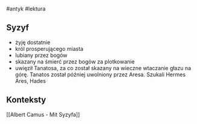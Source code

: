 #antyk #lektura 

## Syzyf
- żyję dostatnie
- król prosperującego miasta
- lubiany przez bogów
- skazany na śmierć przez bogów za plotkowanie 
- uwięził Tanatosa, za co został skazany na wieczne wtaczanie głazu na górę. Tanatos został później uwolniony przez Aresa. Szukali Hermes Ares, Hades


## Konteksty

[[Albert Camus - Mit Syzyfa]]